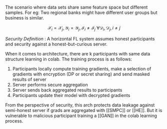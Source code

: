 The scenario where data sets share same feature space but different samples. For eg: Two regional banks might have different user groups but business is similar.

$$\mathcal{X}_i = \mathcal{X}_j, \mathcal{Y}_i = \mathcal{Y}_j, \mathcal{I}_i \ne \mathcal{I}_j\ \forall \mathcal{D}_i, \mathcal{D}_j, i \ne j$$

*Security Definition* : A horizontal FL system assumes honest participants and security against a honest-but-curious server. 

When it comes to architecture, there are k participants with same data structure learning in colab. The training process is as follows:

1. Participants locally compute training gradients, make a selection of gradients with encryption (DP or secret sharing) and send masked results of server
2. Server performs secure aggregation
3. Server sends back aggregated results to participants
4. Participants update their model with decrypted gradients

From the perspective of security, this arch protects data leakage against semi-honest server if grads are aggregated with [[SMPC]] or [[HE]]. But it is vulnerable to malicious participant training a [[GAN]] in the colab learning process.